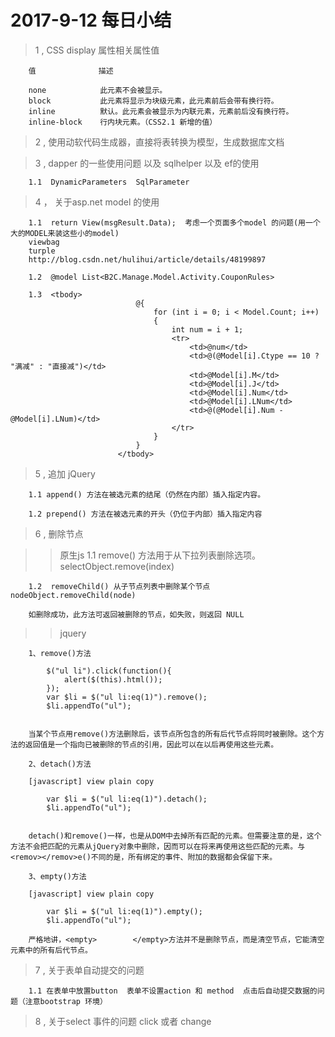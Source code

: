 # 2017-9-12 每日小结    

> 1 , CSS display 属性相关属性值

        值              描述

        none            此元素不会被显示。
        block           此元素将显示为块级元素，此元素前后会带有换行符。
        inline          默认。此元素会被显示为内联元素，元素前后没有换行符。
        inline-block    行内块元素。（CSS2.1 新增的值）

> 2 , 使用动软代码生成器，直接将表转换为模型，生成数据库文档

> 3 , dapper 的一些使用问题 以及 sqlhelper  以及 ef的使用
         
        1.1  DynamicParameters  SqlParameter

> 4 ， 关于asp.net model 的使用

        1.1  return View(msgResult.Data);  考虑一个页面多个model 的问题(用一个大的MODEL来装这些小的model)
        viewbag
        turple 
        http://blog.csdn.net/hulihui/article/details/48199897

        1.2  @model List<B2C.Manage.Model.Activity.CouponRules>    

        1.3  <tbody>
                                @{
                                    for (int i = 0; i < Model.Count; i++)
                                    {
                                        int num = i + 1;
                                        <tr>
                                            <td>@num</td>
                                            <td>@(@Model[i].Ctype == 10 ? "满减" : "直接减")</td>
                                            <td>@Model[i].M</td>
                                            <td>@Model[i].J</td>
                                            <td>@Model[i].Num</td>
                                            <td>@Model[i].LNum</td>
                                            <td>@(@Model[i].Num - @Model[i].LNum)</td>
                                        </tr>
                                    }
                                }
                            </tbody>    

> 5 , 追加 jQuery

        1.1 append() 方法在被选元素的结尾（仍然在内部）插入指定内容。

        1.2 prepend() 方法在被选元素的开头（仍位于内部）插入指定内容


> 6 , 删除节点

>>  原生js
        1.1 remove() 方法用于从下拉列表删除选项。selectObject.remove(index)

        1.2  removeChild() 从子节点列表中删除某个节点  nodeObject.removeChild(node)

        如删除成功，此方法可返回被删除的节点，如失败，则返回 NULL

<p></p>

>> jquery 

        1、remove()方法
                 
            $("ul li").click(function(){  
                alert($(this).html());  
            });  
            var $li = $("ul li:eq(1)").remove();  
            $li.appendTo("ul");  
        
        
        当某个节点用remove()方法删除后，该节点所包含的所有后代节点将同时被删除。这个方     法的返回值是一个指向已被删除的节点的引用，因此可以在以后再使用这些元素。
        
        2、detach()方法
        
        [javascript] view plain copy
        
            var $li = $("ul li:eq(1)").detach();  
            $li.appendTo("ul");  
        
        
        detach()和remove()一样，也是从DOM中去掉所有匹配的元素。但需要注意的是，这个方法不会把匹配的元素从jQuery对象中删除，因而可以在将来再使用这些匹配的元素。与<remov></remov>e()不同的是，所有绑定的事件、附加的数据都会保留下来。
        
        3、empty()方法
        
        [javascript] view plain copy
        
            var $li = $("ul li:eq(1)").empty();  
            $li.appendTo("ul");  
        
        严格地讲，<empty>        </empty>方法并不是删除节点，而是清空节点，它能清空元素中的所有后代节点。


> 7 , 关于表单自动提交的问题

        1.1 在表单中放置button  表单不设置action 和 method  点击后自动提交数据的问题（注意bootstrap 环境）
      

> 8 , 关于select 事件的问题  click 或者 change